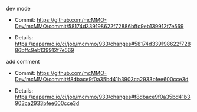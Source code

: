 dev mode

* Commit: https://github.com/mcMMO-Dev/mcMMO/commit/58174d339198622f72886bffc9eb139912f7e569

* Details: https://papermc.io/ci/job/mcmmo/933/changes#58174d339198622f72886bffc9eb139912f7e569

add comment 

* Commit: https://github.com/mcMMO-Dev/mcMMO/commit/f8dbace9f0a35bd41b3903ca2933bfee600cce3d

* Details: https://papermc.io/ci/job/mcmmo/933/changes#f8dbace9f0a35bd41b3903ca2933bfee600cce3d
